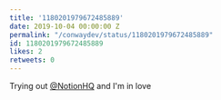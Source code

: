 ```yaml
---
title: '1180201979672485889'
date: 2019-10-04 00:00:00 Z
permalink: "/conwaydev/status/1180201979672485889"
id: 1180201979672485889
likes: 2
retweets: 0
---
```


Trying out <a href="/NotionHQ" class="twitter-atreply pretty-link js-nav" dir="ltr" data-mentioned-user-id="708915428454576128">@NotionHQ</a> and I'm in love 